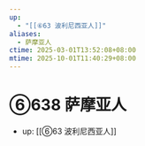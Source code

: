 ```yaml
---
up:
  - "[[⑥63 波利尼西亚人]]"
aliases:
  - 萨摩亚人
ctime: 2025-03-01T13:52:08+08:00
mtime: 2025-10-01T11:40:29+08:00
---
```


# ⑥638 萨摩亚人

- up: [[⑥63 波利尼西亚人]]
